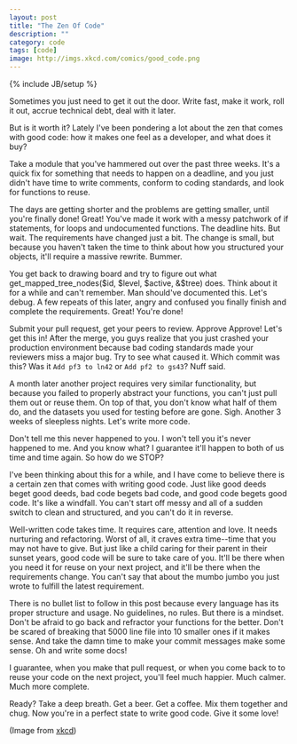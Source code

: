 ```yaml
---
layout: post
title: "The Zen Of Code"
description: ""
category: code
tags: [code]
image: http://imgs.xkcd.com/comics/good_code.png
---
```

{% include JB/setup %}

Sometimes you just need to get it out the door. Write fast, make it work, roll it out, accrue technical debt, deal with it later. 

But is it worth it? Lately I've been pondering a lot about the zen that comes with good code: how it makes one feel as a developer, and what does it buy?

Take a module that you've hammered out over the past three weeks. It's a quick fix for something that needs to happen on a deadline, and you just didn't have time to write comments, conform to coding standards, and look for functions to reuse. 

The days are getting shorter and the problems are getting smaller, until you're finally done! Great! You've made it work with a messy patchwork of if statements, for loops and undocumented functions. The deadline hits. But wait. The requirements have changed just a bit. The change is small, but because you haven't taken the time to think about how you structured your objects, it'll require a massive rewrite.  Bummer.

You get back to drawing board and try to figure out what get_mapped_tree_nodes($id, $level, $active, &$tree) does.  Think about it for a while and can't remember. Man should've documented this. Let's debug. A few repeats of this later, angry and confused you finally finish and complete the requirements. Great! You're done!

Submit your pull request, get your peers to review. Approve Approve! Let's get this in!  After the merge, you guys realize that you just crashed your production environment because bad coding standards made your reviewers miss a major bug. Try to see what caused it. Which commit was this? Was it `Add pf3 to ln42` or `Add pf2 to gs43`? Nuff said.

A month later another project requires very similar functionality, but because you failed to properly abstract your functions, you can't just pull them out or reuse them. On top of that, you don't know what half of them do, and the datasets you used for testing before are gone. Sigh. Another 3 weeks of sleepless nights. Let's write more code. 

Don't tell me this never happened to you. I won't tell you it's never happened to me. And you know what? I guarantee it'll happen to both of us time and time again. So how do we STOP?

I've been thinking about this for a while, and I have come to believe there is a certain zen that comes with writing good code. Just like good deeds beget good deeds, bad code begets bad code, and good code begets good code. It's like a windfall. You can't start off messy and all of a sudden switch to clean and structured, and you can't do it in reverse.  

Well-written code takes time. It requires care, attention and love. It needs nurturing and refactoring. Worst of all, it craves extra time--time that you may not have to give. But just like a child caring for their parent in their sunset years, good code will be sure to take care of you. It'll be there when you need it for reuse on your next project, and it'll be there when the requirements change. You can't say that about the mumbo jumbo you just wrote to fulfill the latest requirement.

There is no bullet list to follow in this post because every language has its proper structure and usage. No guidelines, no rules. But there is a mindset. Don't be afraid to go back and refractor your functions for the better. Don't be scared of breaking that 5000 line file into 10 smaller ones if it makes sense. And take the damn time to make your commit messages make some sense. Oh and write some docs!  

I guarantee, when you make that pull request, or when you come back to to reuse your code on the next project, you'll feel much happier. Much calmer. Much more complete.

Ready? Take a deep breath. Get a beer. Get a coffee. Mix them together and chug. Now you're in a perfect state to write good code. Give it some love!

(Image from [xkcd](http://xkcd.com/844/))
